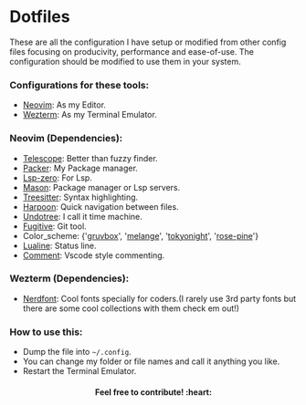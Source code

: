 # Dotfiles

These are all the configuration I have setup or modified from other config files focusing on producivity, performance and ease-of-use. The configuration should be modified to use them in your system.
&nbsp;

### Configurations for these tools:
* [Neovim](https://neovim.io/): As my Editor.
* [Wezterm](https://wezfurlong.org/wezterm/installation.html): As my Terminal Emulator.
&nbsp;

### Neovim (Dependencies):
* [Telescope](https://github.com/nvim-telescope/telescope.nvim): Better than fuzzy finder.
* [Packer](https://github.com/wbthomason/packer.nvim): My Package manager.
* [Lsp-zero](https://github.com/VonHeikemen/lsp-zero.nvim): For Lsp.
* [Mason](https://github.com/williamboman/mason.nvim): Package manager or Lsp servers.
* [Treesitter](https://github.com/nvim-treesitter/nvim-treesitter): Syntax highlighting.
* [Harpoon](https://github.com/ThePrimeagen/harpoon): Quick navigation between files.
* [Undotree](https://github.com/mbbill/undotree): I call it time machine.
* [Fugitive](https://github.com/tpope/vim-fugitive): Git tool.
* Color_scheme: {'[gruvbox](https://github.com/ellisonleao/gruvbox.nvim)', '[melange](https://github.com/savq/melange-nvim)', '[tokyonight](https://github.com/folke/tokyonight.nvim)', '[rose-pine](https://github.com/rose-pine/neovim)'}
* [Lualine](https://github.com/nvim-lualine/lualine.nvim): Status line.
* [Comment](https://github.com/numToStr/Comment.nvim): Vscode style commenting.

### Wezterm (Dependencies):
* [Nerdfont](https://www.nerdfonts.com/): Cool fonts specially for coders.(I rarely use 3rd party fonts but there are some cool collections with them check em out!)
&nbsp;

### How to use this:
* Dump the file into `~/.config`.
* You can change my folder or file names and call it anything you like.
* Restart the Terminal Emulator.

<div align="center"><h4>Feel free to contribute! :heart:</h4></div>
